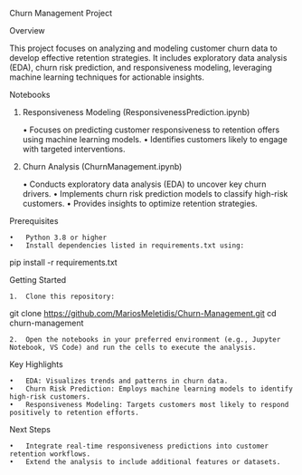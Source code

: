 Churn Management Project

Overview

This project focuses on analyzing and modeling customer churn data to develop effective retention strategies. It includes exploratory data analysis (EDA), churn risk prediction, and responsiveness modeling, leveraging machine learning techniques for actionable insights.


Notebooks

1. Responsiveness Modeling (ResponsivenessPrediction.ipynb)

	•	Focuses on predicting customer responsiveness to retention offers using machine learning models.
	•	Identifies customers likely to engage with targeted interventions.

2. Churn Analysis (ChurnManagement.ipynb)

	•	Conducts exploratory data analysis (EDA) to uncover key churn drivers.
	•	Implements churn risk prediction models to classify high-risk customers.
	•	Provides insights to optimize retention strategies.

Prerequisites

	•	Python 3.8 or higher
	•	Install dependencies listed in requirements.txt using:

pip install -r requirements.txt



Getting Started

	1.	Clone this repository:

git clone https://github.com/MariosMeletidis/Churn-Management.git
cd churn-management


	2.	Open the notebooks in your preferred environment (e.g., Jupyter Notebook, VS Code) and run the cells to execute the analysis.

Key Highlights

	•	EDA: Visualizes trends and patterns in churn data.
	•	Churn Risk Prediction: Employs machine learning models to identify high-risk customers.
	•	Responsiveness Modeling: Targets customers most likely to respond positively to retention efforts.

Next Steps

	•	Integrate real-time responsiveness predictions into customer retention workflows.
	•	Extend the analysis to include additional features or datasets.
